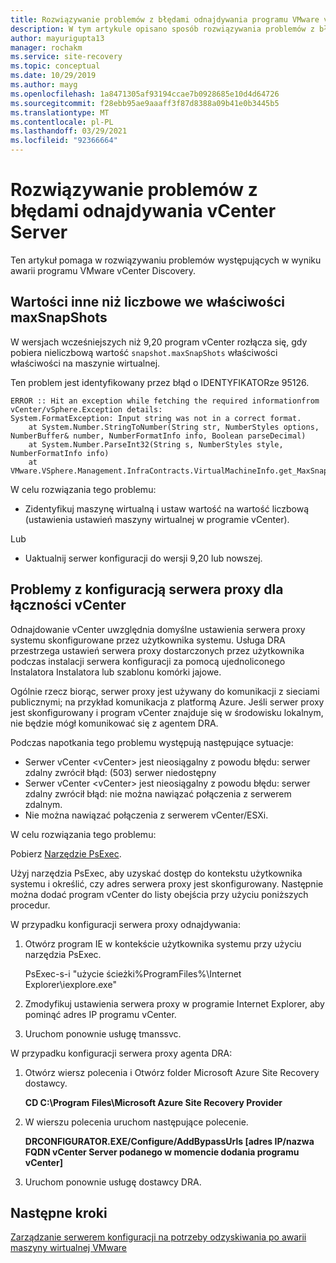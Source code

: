 ```yaml
---
title: Rozwiązywanie problemów z błędami odnajdywania programu VMware vCenter w Azure Site Recovery
description: W tym artykule opisano sposób rozwiązywania problemów z błędami odnajdywania programu VMware vCenter w programie Azure Site Recovery.
author: mayurigupta13
manager: rochakm
ms.service: site-recovery
ms.topic: conceptual
ms.date: 10/29/2019
ms.author: mayg
ms.openlocfilehash: 1a8471305af93194ccae7b0928685e10d4d64726
ms.sourcegitcommit: f28ebb95ae9aaaff3f87d8388a09b41e0b3445b5
ms.translationtype: MT
ms.contentlocale: pl-PL
ms.lasthandoff: 03/29/2021
ms.locfileid: "92366664"
---
```

# <a name="troubleshoot-vcenter-server-discovery-failures"></a>Rozwiązywanie problemów z błędami odnajdywania vCenter Server

Ten artykuł pomaga w rozwiązywaniu problemów występujących w wyniku awarii programu VMware vCenter Discovery.

## <a name="non-numeric-values-in-the-maxsnapshots-property"></a>Wartości inne niż liczbowe we właściwości maxSnapShots

W wersjach wcześniejszych niż 9,20 program vCenter rozłącza się, gdy pobiera nieliczbową wartość  `snapshot.maxSnapShots` właściwości właściwości na maszynie wirtualnej.

Ten problem jest identyfikowany przez błąd o IDENTYFIKATORze 95126.

```output
ERROR :: Hit an exception while fetching the required informationfrom vCenter/vSphere.Exception details:
System.FormatException: Input string was not in a correct format.
    at System.Number.StringToNumber(String str, NumberStyles options, NumberBuffer& number, NumberFormatInfo info, Boolean parseDecimal)
    at System.Number.ParseInt32(String s, NumberStyles style, NumberFormatInfo info)
    at VMware.VSphere.Management.InfraContracts.VirtualMachineInfo.get_MaxSnapshots()
```

W celu rozwiązania tego problemu:

- Zidentyfikuj maszynę wirtualną i ustaw wartość na wartość liczbową (ustawienia ustawień maszyny wirtualnej w programie vCenter).

Lub

- Uaktualnij serwer konfiguracji do wersji 9,20 lub nowszej.

## <a name="proxy-configuration-issues-for-vcenter-connectivity"></a>Problemy z konfiguracją serwera proxy dla łączności vCenter

Odnajdowanie vCenter uwzględnia domyślne ustawienia serwera proxy systemu skonfigurowane przez użytkownika systemu. Usługa DRA przestrzega ustawień serwera proxy dostarczonych przez użytkownika podczas instalacji serwera konfiguracji za pomocą ujednoliconego Instalatora Instalatora lub szablonu komórki jajowe. 

Ogólnie rzecz biorąc, serwer proxy jest używany do komunikacji z sieciami publicznymi; na przykład komunikacja z platformą Azure. Jeśli serwer proxy jest skonfigurowany i program vCenter znajduje się w środowisku lokalnym, nie będzie mógł komunikować się z agentem DRA.

Podczas napotkania tego problemu występują następujące sytuacje:

- Serwer vCenter \<vCenter> jest nieosiągalny z powodu błędu: serwer zdalny zwrócił błąd: (503) serwer niedostępny
- Serwer vCenter \<vCenter> jest nieosiągalny z powodu błędu: serwer zdalny zwrócił błąd: nie można nawiązać połączenia z serwerem zdalnym.
- Nie można nawiązać połączenia z serwerem vCenter/ESXi.

W celu rozwiązania tego problemu:

Pobierz [Narzędzie PsExec](/sysinternals/downloads/psexec). 

Użyj narzędzia PsExec, aby uzyskać dostęp do kontekstu użytkownika systemu i określić, czy adres serwera proxy jest skonfigurowany. Następnie można dodać program vCenter do listy obejścia przy użyciu poniższych procedur.

W przypadku konfiguracji serwera proxy odnajdywania:

1. Otwórz program IE w kontekście użytkownika systemu przy użyciu narzędzia PsExec.
    
    PsExec-s-i "użycie ścieżki%ProgramFiles%\Internet Explorer\iexplore.exe"

2. Zmodyfikuj ustawienia serwera proxy w programie Internet Explorer, aby pominąć adres IP programu vCenter.
3. Uruchom ponownie usługę tmanssvc.

W przypadku konfiguracji serwera proxy agenta DRA:

1. Otwórz wiersz polecenia i Otwórz folder Microsoft Azure Site Recovery dostawcy.
 
    **CD C:\Program Files\Microsoft Azure Site Recovery Provider**

3. W wierszu polecenia uruchom następujące polecenie.
   
   **DRCONFIGURATOR.EXE/Configure/AddBypassUrls [adres IP/nazwa FQDN vCenter Server podanego w momencie dodania programu vCenter]**

4. Uruchom ponownie usługę dostawcy DRA.

## <a name="next-steps"></a>Następne kroki

[Zarządzanie serwerem konfiguracji na potrzeby odzyskiwania po awarii maszyny wirtualnej VMware](./vmware-azure-manage-configuration-server.md#refresh-configuration-server)